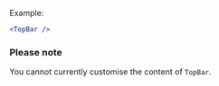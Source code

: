 Example:

```jsx
<TopBar />
```

### Please note

You cannot currently customise the content of `TopBar`.
